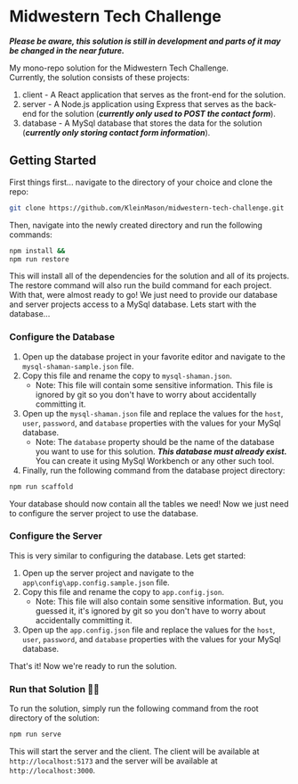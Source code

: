 # Midwestern Tech Challenge

**_Please be aware, this solution is still in development and parts of it may be changed in the near future._**

My mono-repo solution for the Midwestern Tech Challenge.  
Currently, the solution consists of these projects:

1. client - A React application that serves as the front-end for the solution.
2. server - A Node.js application using Express that serves as the back-end for the solution (**_currently only used to POST the contact form_**).
3. database - A MySql database that stores the data for the solution (**_currently only storing contact form information_**).

## Getting Started

First things first... navigate to the directory of your choice and clone the repo:

```bash
git clone https://github.com/KleinMason/midwestern-tech-challenge.git
```

Then, navigate into the newly created directory and run the following commands:

```bash
npm install &&
npm run restore
```

This will install all of the dependencies for the solution and all of its projects. The restore command will also run the build command for each project. With that, were almost ready to go! We just need to provide our database and server projects access to a MySql database. Lets start with the database...

### Configure the Database

1. Open up the database project in your favorite editor and navigate to the `mysql-shaman-sample.json` file.
2. Copy this file and rename the copy to `mysql-shaman.json`.
   - Note: This file will contain some sensitive information. This file is ignored by git so you don't have to worry about accidentally committing it.
3. Open up the `mysql-shaman.json` file and replace the values for the `host`, `user`, `password`, and `database` properties with the values for your MySql database.
   - Note: The `database` property should be the name of the database you want to use for this solution. **_This database must already exist._** You can create it using MySql Workbench or any other such tool.
4. Finally, run the following command from the database project directory:

```bash
npm run scaffold
```

Your database should now contain all the tables we need! Now we just need to configure the server project to use the database.

### Configure the Server

This is very similar to configuring the database. Lets get started:

1. Open up the server project and navigate to the `app\config\app.config.sample.json` file.
2. Copy this file and rename the copy to `app.config.json`.
   - Note: This file will also contain some sensitive information. But, you guessed it, it's ignored by git so you don't have to worry about accidentally committing it.
3. Open up the `app.config.json` file and replace the values for the `host`, `user`, `password`, and `database` properties with the values for your MySql database.

That's it! Now we're ready to run the solution.

### Run that Solution 🎊🎉

To run the solution, simply run the following command from the root directory of the solution:

```bash
npm run serve
```

This will start the server and the client. The client will be available at `http://localhost:5173` and the server will be available at `http://localhost:3000`.
